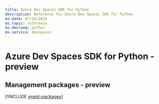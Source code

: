 ```yaml
---
title: Azure Dev Spaces SDK for Python
description: Reference for Azure Dev Spaces SDK for Python
ms.date: 07/24/2024
ms.topic: reference
ms.devlang: python
ms.service: devspaces
---
```

# Azure Dev Spaces SDK for Python - preview

## Management packages - preview
[!INCLUDE [mgmt-packages](dev-spaces-mgmt-index.md)]